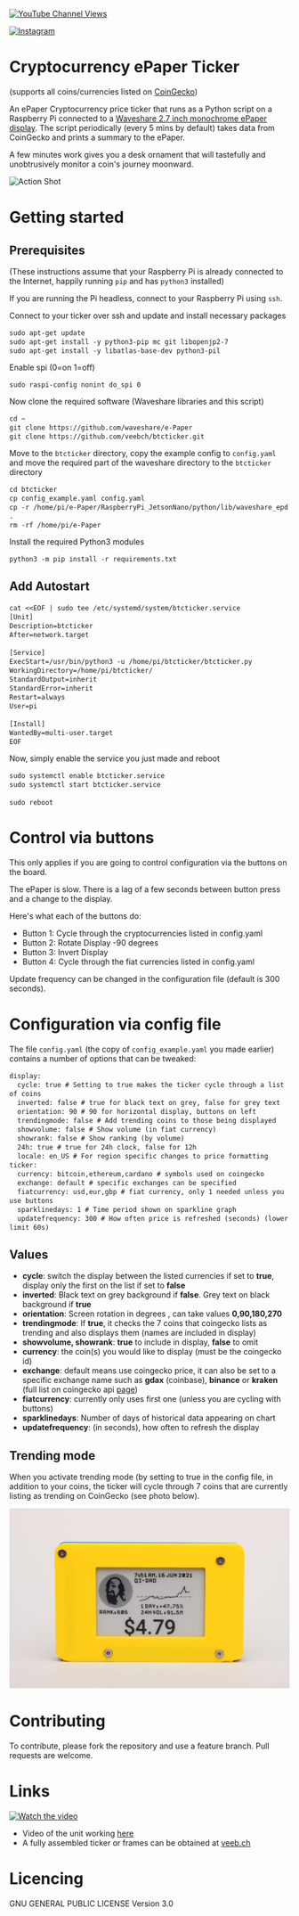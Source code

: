 [![YouTube Channel Views](https://img.shields.io/youtube/channel/views/UCz5BOU9J9pB_O0B8-rDjCWQ?label=YouTube&style=social)](https://www.youtube.com/channel/UCz5BOU9J9pB_O0B8-rDjCWQ)

[![Instagram](https://img.shields.io/badge/Instagram-E4405F?style=for-the-badge&logo=instagram&logoColor=white)](https://www.instagram.com/v_e_e_b/)

# Cryptocurrency ePaper Ticker 
(supports all coins/currencies listed on [CoinGecko](https://api.coingecko.com/api/v3/coins/list))

An ePaper Cryptocurrency price ticker that runs as a Python script on a Raspberry Pi connected to a [Waveshare 2.7 inch monochrome ePaper display](https://www.waveshare.com/wiki/2.7inch_e-Paper_HAT). The script periodically (every 5 mins by default) takes data from CoinGecko and prints a summary to the ePaper.

A few minutes work gives you a desk ornament that will tastefully and unobtrusively monitor a coin's journey moonward.

![Action Shot](/images/actionshot/BasicLunar.jpg)


# Getting started

## Prerequisites

(These instructions assume that your Raspberry Pi is already connected to the Internet, happily running `pip` and has `python3` installed)

If you are running the Pi headless, connect to your Raspberry Pi using `ssh`.

Connect to your ticker over ssh and update and install necessary packages 
```
sudo apt-get update
sudo apt-get install -y python3-pip mc git libopenjp2-7
sudo apt-get install -y libatlas-base-dev python3-pil
```

Enable spi (0=on 1=off)

```
sudo raspi-config nonint do_spi 0
```

Now clone the required software (Waveshare libraries and this script)

```
cd ~
git clone https://github.com/waveshare/e-Paper
git clone https://github.com/veebch/btcticker.git
```
Move to the `btcticker` directory, copy the example config to `config.yaml` and move the required part of the waveshare directory to the `btcticker` directory
```
cd btcticker
cp config_example.yaml config.yaml
cp -r /home/pi/e-Paper/RaspberryPi_JetsonNano/python/lib/waveshare_epd .
rm -rf /home/pi/e-Paper
```
Install the required Python3 modules
```
python3 -m pip install -r requirements.txt
```

## Add Autostart

```
cat <<EOF | sudo tee /etc/systemd/system/btcticker.service
[Unit]
Description=btcticker
After=network.target

[Service]
ExecStart=/usr/bin/python3 -u /home/pi/btcticker/btcticker.py
WorkingDirectory=/home/pi/btcticker/
StandardOutput=inherit
StandardError=inherit
Restart=always
User=pi

[Install]
WantedBy=multi-user.target
EOF
```
Now, simply enable the service you just made and reboot
```  
sudo systemctl enable btcticker.service
sudo systemctl start btcticker.service

sudo reboot
```
# Control via buttons

This only applies if you are going to control configuration via the buttons on the board.

The ePaper is slow. There is a lag of a few seconds between button press and a change to the display. 

Here's what each of the buttons do:
- Button 1: Cycle through the cryptocurrencies listed in config.yaml
- Button 2: Rotate Display -90 degrees
- Button 3: Invert Display
- Button 4: Cycle through the fiat currencies listed in config.yaml

Update frequency can be changed in the configuration file (default is 300 seconds).

# Configuration via config file

The file `config.yaml` (the copy of `config_example.yaml` you made earlier) contains a number of options that can be tweaked:

```
display:
  cycle: true # Setting to true makes the ticker cycle through a list of coins
  inverted: false # true for black text on grey, false for grey text
  orientation: 90 # 90 for horizontal display, buttons on left
  trendingmode: false # Add trending coins to those being displayed
  showvolume: false # Show volume (in fiat currency)
  showrank: false # Show ranking (by volume)
  24h: true # true for 24h clock, false for 12h
  locale: en_US # For region specific changes to price formatting
ticker:
  currency: bitcoin,ethereum,cardano # symbols used on coingecko
  exchange: default # specific exchanges can be specified
  fiatcurrency: usd,eur,gbp # fiat currency, only 1 needed unless you use buttons 
  sparklinedays: 1 # Time period shown on sparkline graph
  updatefrequency: 300 # How often price is refreshed (seconds) (lower limit 60s)
```

## Values

- **cycle**: switch the display between the listed currencies if set to **true**, display only the first on the list if set to **false**
- **inverted**: Black text on grey background if **false**. Grey text on black background if **true**
- **orientation**: Screen rotation in degrees , can take values **0,90,180,270**
- **trendingmode**: If **true**, it checks the 7 coins that coingecko lists as trending and also displays them (names are included in display)
- **showvolume, showrank**: **true** to include in display, **false** to omit
- **currency**: the coin(s) you would like to display (must be the coingecko id)
- **exchange**: default means use coingecko price, it can also be set to a specific exchange name such as **gdax** (coinbase), **binance** or **kraken** (full list on coingecko api [page](https://www.coingecko.com/api/documentations/v3)) 
- **fiatcurrency**: currently only uses first one (unless you are cycling with buttons)
- **sparklinedays**: Number of days of historical data appearing on chart
- **updatefrequency**: (in seconds), how often to refresh the display

## Trending mode

When you activate trending mode (by setting to true in the config file, in addition to your coins, the ticker will cycle through 7 coins that are currently listing as trending on CoinGecko (see photo below).

![Action Shot](/images/actionshot/Trending.jpg)

# Contributing

To contribute, please fork the repository and use a feature branch. Pull requests are welcome.

# Links
[![Watch the video](https://img.youtube.com/vi/DNLUmJb7Mj8/maxresdefault.jpg)](https://youtu.be/DNLUmJb7Mj8) 
- Video of the unit working [here](https://youtu.be/DNLUmJb7Mj8)
- A fully assembled ticker or frames can be obtained at [veeb.ch](http://www.veeb.ch/)


# Licencing

GNU GENERAL PUBLIC LICENSE Version 3.0

